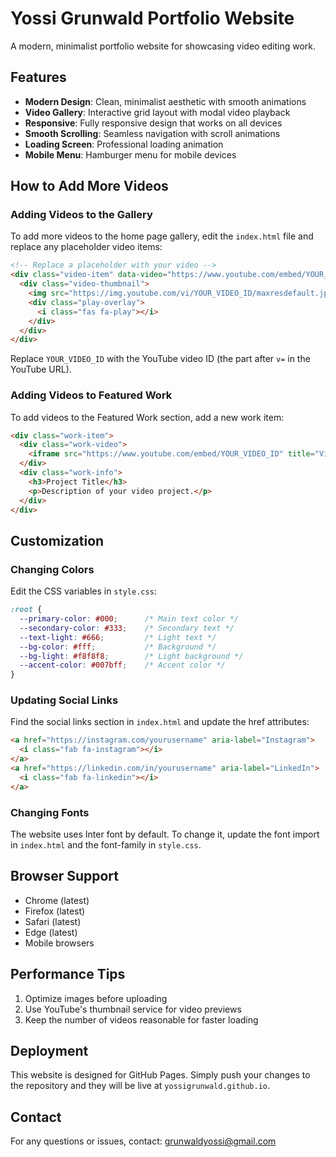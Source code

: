 # Yossi Grunwald Portfolio Website

A modern, minimalist portfolio website for showcasing video editing work.

## Features

- **Modern Design**: Clean, minimalist aesthetic with smooth animations
- **Video Gallery**: Interactive grid layout with modal video playback
- **Responsive**: Fully responsive design that works on all devices
- **Smooth Scrolling**: Seamless navigation with scroll animations
- **Loading Screen**: Professional loading animation
- **Mobile Menu**: Hamburger menu for mobile devices

## How to Add More Videos

### Adding Videos to the Gallery

To add more videos to the home page gallery, edit the `index.html` file and replace any placeholder video items:

```html
<!-- Replace a placeholder with your video -->
<div class="video-item" data-video="https://www.youtube.com/embed/YOUR_VIDEO_ID">
  <div class="video-thumbnail">
    <img src="https://img.youtube.com/vi/YOUR_VIDEO_ID/maxresdefault.jpg" alt="Video Title">
    <div class="play-overlay">
      <i class="fas fa-play"></i>
    </div>
  </div>
</div>
```

Replace `YOUR_VIDEO_ID` with the YouTube video ID (the part after `v=` in the YouTube URL).

### Adding Videos to Featured Work

To add videos to the Featured Work section, add a new work item:

```html
<div class="work-item">
  <div class="work-video">
    <iframe src="https://www.youtube.com/embed/YOUR_VIDEO_ID" title="Video Title" allowfullscreen></iframe>
  </div>
  <div class="work-info">
    <h3>Project Title</h3>
    <p>Description of your video project.</p>
  </div>
</div>
```

## Customization

### Changing Colors

Edit the CSS variables in `style.css`:

```css
:root {
  --primary-color: #000;      /* Main text color */
  --secondary-color: #333;    /* Secondary text */
  --text-light: #666;         /* Light text */
  --bg-color: #fff;           /* Background */
  --bg-light: #f8f8f8;        /* Light background */
  --accent-color: #007bff;    /* Accent color */
}
```

### Updating Social Links

Find the social links section in `index.html` and update the href attributes:

```html
<a href="https://instagram.com/yourusername" aria-label="Instagram">
  <i class="fab fa-instagram"></i>
</a>
<a href="https://linkedin.com/in/yourusername" aria-label="LinkedIn">
  <i class="fab fa-linkedin"></i>
</a>
```

### Changing Fonts

The website uses Inter font by default. To change it, update the font import in `index.html` and the font-family in `style.css`.

## Browser Support

- Chrome (latest)
- Firefox (latest)
- Safari (latest)
- Edge (latest)
- Mobile browsers

## Performance Tips

1. Optimize images before uploading
2. Use YouTube's thumbnail service for video previews
3. Keep the number of videos reasonable for faster loading

## Deployment

This website is designed for GitHub Pages. Simply push your changes to the repository and they will be live at `yossigrunwald.github.io`.

## Contact

For any questions or issues, contact: grunwaldyossi@gmail.com